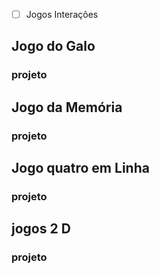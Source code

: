 - [ ] Jogos
Interações 

## Jogo do Galo
### projeto

## Jogo da Memória
### projeto

## Jogo quatro em Linha
### projeto

## jogos 2 D
### projeto
